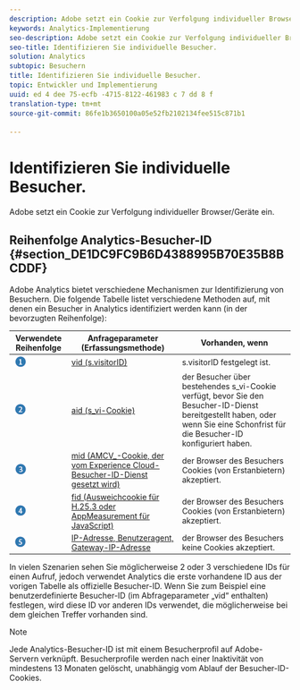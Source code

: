 ```yaml
---
description: Adobe setzt ein Cookie zur Verfolgung individueller Browser/Geräte ein.
keywords: Analytics-Implementierung
seo-description: Adobe setzt ein Cookie zur Verfolgung individueller Browser/Geräte ein.
seo-title: Identifizieren Sie individuelle Besucher.
solution: Analytics
subtopic: Besuchern
title: Identifizieren Sie individuelle Besucher.
topic: Entwickler und Implementierung
uuid: ed 4 dee 75-ecfb -4715-8122-461983 c 7 dd 8 f
translation-type: tm+mt
source-git-commit: 86fe1b3650100a05e52fb2102134fee515c871b1

---
```



# Identifizieren Sie individuelle Besucher.

Adobe setzt ein Cookie zur Verfolgung individueller Browser/Geräte ein.

## Reihenfolge Analytics-Besucher-ID {#section_DE1DC9FC9B6D4388995B70E35B8BCDDF}

Adobe Analytics bietet verschiedene Mechanismen zur Identifizierung von Besuchern. Die folgende Tabelle listet verschiedene Methoden auf, mit denen ein Besucher in Analytics identifiziert werden kann (in der bevorzugten Reihenfolge):

| Verwendete Reihenfolge | Anfrageparameter (Erfassungsmethode) | Vorhanden, wenn |
|---|---|---|
| ![](assets/step1_icon.png) | [vid (s.visitorID)](../../../implement/js-implementation/c-unique-visitors/visid-custom.md#concept_4A2000F4B6ED41E99CA6118A6D74ECE8) | s.visitorID festgelegt ist. |
| ![](assets/step2_icon.png) | [aid (s_vi-Cookie)](../../../implement/js-implementation/c-unique-visitors/visid-analytics.md#concept_74F6B4B9B2FA415AB5D029A1F8F099BC) | der Besucher über bestehendes s_vi-Cookie verfügt, bevor Sie den Besucher-ID-Dienst bereitgestellt haben, oder wenn Sie eine Schonfrist für die Besucher-ID konfiguriert haben. |
| ![](assets/step3_icon.png) | [mid (AMCV_-Cookie, der vom Experience Cloud-Besucher-ID-Dienst gesetzt wird)](https://marketing.adobe.com/resources/help/en_US/mcvid/) | der Browser des Besuchers Cookies (von Erstanbietern) akzeptiert. |
| ![](assets/step4_icon.png) | [fid (Ausweichcookie für H.25.3 oder AppMeasurement für JavaScript)](../../../implement/js-implementation/c-unique-visitors/visid-fallback.md#concept_EBCBF9EB390E45A2BA20DB6BE931C505) | der Browser des Besuchers Cookies (von Erstanbietern) akzeptiert. |
| ![](assets/step5_icon.png) | [IP-Adresse, Benutzeragent, Gateway-IP-Adresse](../../../implement/js-implementation/c-unique-visitors/visid-fallback.md#section_104819D74C594ECE879144FCC5DEF4BF) | der Browser des Besuchers keine Cookies akzeptiert. |

In vielen Szenarien sehen Sie möglicherweise 2 oder 3 verschiedene IDs für einen Aufruf, jedoch verwendet Analytics die erste vorhandene ID aus der vorigen Tabelle als offizielle Besucher-ID. Wenn Sie zum Beispiel eine benutzerdefinierte Besucher-ID (im Abfrageparameter „vid“ enthalten) festlegen, wird diese ID vor anderen IDs verwendet, die möglicherweise bei dem gleichen Treffer vorhanden sind.

>[!NOTE]
>
>Jede Analytics-Besucher-ID ist mit einem Besucherprofil auf Adobe-Servern verknüpft. Besucherprofile werden nach einer Inaktivität von mindestens 13 Monaten gelöscht, unabhängig vom Ablauf der Besucher-ID-Cookies.
